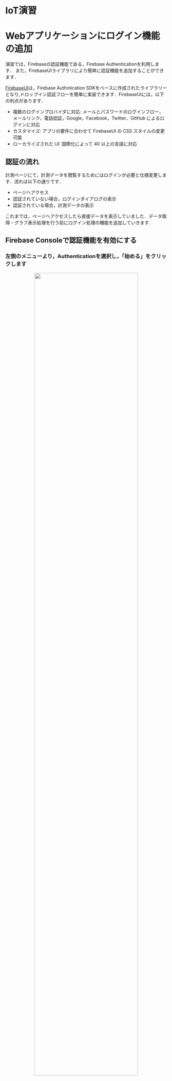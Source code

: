 # IoT演習


# Webアプリケーションにログイン機能の追加

演習では，Firebaseの認証機能である，Firebase Authenticationを利用します．
また，FirebaseUIライブラリにより簡単に認証機能を追加することができます．


[FirebaseUI](https://github.com/firebase/firebaseui-web)は，Firebase Authntication SDKをベースに作成されたライブラリーとなり,ドロップイン認証フローを簡単に実装できます．FirebaseUIには，以下の利点があります．

- 複数のログインプロバイダに対応: メールとパスワードのログインフロー，メールリンク，電話認証，Google，Facebook，Twitter、GitHub によるログインに対応
- カスタマイズ: アプリの要件に合わせて FirebaseUI の CSS スタイルの変更可能
- ローカライズされた UI: 国際化によって 40 以上の言語に対応

## 認証の流れ


計測ページにて，計測データを閲覧するためにはログインが必要と仕様変更します．流れは以下の通りです．

- ページへアクセス
- 認証されていない場合，ログインダイアログの表示
- 認証されている場合，計測データの表示

これまでは，ページへアクセスしたら直接データを表示していました．データ取得・グラフ表示処理を行う前にログイン処理の機能を追加していきます．


## Firebase Consoleで認証機能を有効にする

### 左側のメニューより，Authenticationを選択し，「始める」をクリックします

<center>
<img src="images/lite/fb_auth_start.png" width="80%">
</center>


### ログインプロバイダを選択します．今回は「メール/パスワード」を選択します．

<center>
<img src="images/lite/fb_auth_1.png" width="50%">
</center>

### 「メール/パスワード」を有効にします．

<center>
<img src="images/lite/fb_auth_2.png" width="50%">
</center>

<center>
<img src="images/lite/fb_auth_3.png" width="50%">
</center>

### ユーザーを追加します

メールアドレスとパスワードを入力します．

<center>
<img src="images/lite/fb_auth_4.png" width="50%">
</center>

<center>
<img src="images/lite/fb_auth_5.png" width="50%">
</center>



## FirebaseUI の準備

FirebaseUIライブラリをCDNを用いた方法で導入します．

これまでの `index.html` の head タグ内に以下の行を追加します．
```html
    <!-- Firebase Auth UI-->
    <script src="https://www.gstatic.com/firebasejs/ui/6.0.1/firebase-ui-auth.js"></script>
    <link type="text/css" rel="stylesheet" href="https://www.gstatic.com/firebasejs/ui/6.0.1/firebase-ui-auth.css" />
```

これにより，ページにFirebaseUIの機能が利用できるようになります．


## ログイン機能の実装

`<body>`タグの直下に以下のタグを追加します．この`<div>`タグ内にログインダイアログが表示されます．

```html
 <div id="firebaseui-auth-container"></div>
```

`firebase.auth()`の関数を使い，ログインの有無を調べます．未ログインの時はFirebaseUIによるログインを，ログイン済みの時はグラフ表示を行います．

```javascript
      firebase.auth().onAuthStateChanged((user) => {
            if (user) {
                // User is signed in, see docs for a list of available properties
                // https://firebase.google.com/docs/reference/js/firebase.User
                var uid = user.uid;
                document.getElementById('buttons').style.display = 'block';
                show_data();
            } else {
                // User is signed out
                console.log("no login")
                var uiConfig = {
                    // ログイン成功時のリダイレクト先
                    signInSuccessUrl: 'index.html',

                    // 利用する認証機能
                    signInOptions: [
                        firebase.auth.EmailAuthProvider.PROVIDER_ID
                    ],
                };

                var ui = new firebaseui.auth.AuthUI(firebase.auth());
                ui.start('#firebaseui-auth-container', uiConfig);                
            }
        });
    });
```

ログアウト処理は以下となります．
```javascript
    function logout() {
            firebase.auth().signOut().then(() => {
                // ログアウト成功
                document.location = 'index.html';
            }).catch((error) => {
                // ログアウトエラー処理
            });

    }
```

これまでのグラフ表示に関する記述を`show_data`関数にします．

```javascript
    function show_data(){

      let app = firebase.app();
      //let station_id = "st001";
      let container = document.getElementById('visualization');
      let names = ['Humidity', 'Pressure', 'Templature'];
      let dataset = new vis.DataSet();
      let groups = new vis.DataSet();
      
      groups.add({
          id: 0,
          content: names[0],
          className: 'style-0',
          options: {
            yAxisOrientation: 'left',
            interpolation: false,
            drawPoints: {
                size: 2
            }
          }
      });

      groups.add({
          id: 1,
          content: names[1],
          className: 'style-1',
          options: {
            yAxisOrientation: 'left',
            interpolation: false,
            drawPoints: {
              size: 2
            }
          }
      });

      groups.add({
          id: 2,
          content: names[2],
          className: 'style-2',
          options: {
            yAxisOrientation: 'left',
            interpolation: false,
            drawPoints: {
              size: 2
            }
          }
      });

      let date = new Date();
      let options = {
          dataAxis: {
              showMinorLabels: true,
              alignZeros: false
          },
          width: '100%',
          height: '550px',
          legend: { left: { position: "top-right" } },
          start: date.setMinutes(date.getMinutes() - 5),
          end: date.setMinutes(date.getMinutes() + 15)

      };
      let graph2d = new vis.Graph2d(container, dataset, groups, options);

      var ref = app.database().ref('stations').child(station_id + '/data');
      ref.limitToLast(100).on('child_added', function(snapshot) {
          var newData = snapshot.val();
          addItem(newData.timestamp, newData.humid, 0);
          addItem(newData.timestamp, newData.press, 1);
          addItem(newData.timestamp, newData.temp, 2);
          let now = new Date();
          graph2d.setWindow(now.setMinutes(now.getMinutes() - 5), now.setMinutes(now.getMinutes() + 10), {animation: false});
      });
    }

```


### index.htmlの全体

資料として`index_03.html`が該当します．

```html
<!DOCTYPE html>
<html>
  <head>
    <meta charset="utf-8">
    <meta name="viewport" content="width=device-width, initial-scale=1">
    <title>データの可視化</title>

    <!-- update the version number as needed -->
    <script defer src="/__/firebase/8.7.1/firebase-app.js"></script>
    <!-- include only the Firebase features as you need -->
    <script defer src="/__/firebase/8.7.1/firebase-auth.js"></script>
    <script defer src="/__/firebase/8.7.1/firebase-database.js"></script>
    
    <!-- initialize the SDK after all desired features are loaded -->
    <script defer src="/__/firebase/init.js"></script>

    <!-- Firebase Auth UI-->
    <script src="https://www.gstatic.com/firebasejs/ui/6.0.1/firebase-ui-auth.js"></script>
    <link type="text/css" rel="stylesheet" href="https://www.gstatic.com/firebasejs/ui/6.0.1/firebase-ui-auth.css" />

    <!-- vis.js -->
    <script src="https://cdnjs.cloudflare.com/ajax/libs/vis/4.21.0/vis.min.js"></script>

    <link rel="stylesheet" type="text/css" href="https://cdnjs.cloudflare.com/ajax/libs/vis/4.21.0/vis.min.css" />

    <style type="text/css">
        .style-0 {
            fill: #f2ea00;
            fill-opacity: 0;
            stroke-width: 2px;
            stroke: #b3ab00;
        }
        .style-1 {
            fill: #00b72b;
            fill-opacity: 0;
            stroke-width: 2px;
            stroke: #00b72b;
        }

        .style-2 {
            fill: #b2b700;
            fill-opacity: 0;
            stroke-width: 2px;
            stroke: #b2b700;
        }

    </style>  

  </head>
  <body>

  <div id="firebaseui-auth-container"></div>

  <h2>計測データ</h2>

  <div id="visualization"></div>

  <script type="text/javascript">

    document.addEventListener('DOMContentLoaded', function() {

      firebase.auth().onAuthStateChanged((user) => {
            if (user) {
                // User is signed in, see docs for a list of available properties
                // https://firebase.google.com/docs/reference/js/firebase.User
                var uid = user.uid;
                document.getElementById('buttons').style.display = 'block';
                show_data();
            } else {
                // User is signed out
                console.log("no login")
                var uiConfig = {
                    // ログイン成功時のリダイレクト先
                    signInSuccessUrl: 'index.html',

                    // 利用する認証機能
                    signInOptions: [
                        firebase.auth.EmailAuthProvider.PROVIDER_ID
                    ],
                };

                var ui = new firebaseui.auth.AuthUI(firebase.auth());
                ui.start('#firebaseui-auth-container', uiConfig);                
            }
        });
    });

    function logout() {
            firebase.auth().signOut().then(() => {
                // ログアウト成功
                document.location = 'index.html';
            }).catch((error) => {
                // ログアウトエラー処理
            });

    }
  </script>

  <script type="text/javascript">

    let station_id = "st001";

    function show_data(){

      let app = firebase.app();
      //let station_id = "st001";
      let container = document.getElementById('visualization');
      let names = ['Humidity', 'Pressure', 'Templature'];
      let dataset = new vis.DataSet();
      let groups = new vis.DataSet();
      
      groups.add({
          id: 0,
          content: names[0],
          className: 'style-0',
          options: {
            yAxisOrientation: 'left',
            interpolation: false,
            drawPoints: {
                size: 2
            }
          }
      });

      groups.add({
          id: 1,
          content: names[1],
          className: 'style-1',
          options: {
            yAxisOrientation: 'left',
            interpolation: false,
            drawPoints: {
              size: 2
            }
          }
      });

      groups.add({
          id: 2,
          content: names[2],
          className: 'style-2',
          options: {
            yAxisOrientation: 'left',
            interpolation: false,
            drawPoints: {
              size: 2
            }
          }
      });

      let date = new Date();
      let options = {
          dataAxis: {
              showMinorLabels: true,
              alignZeros: false
          },
          width: '100%',
          height: '550px',
          legend: { left: { position: "top-right" } },
          start: date.setMinutes(date.getMinutes() - 5),
          end: date.setMinutes(date.getMinutes() + 15)

      };
      let graph2d = new vis.Graph2d(container, dataset, groups, options);

      var ref = app.database().ref('stations').child(station_id + '/data');
      ref.limitToLast(100).on('child_added', function(snapshot) {
          var newData = snapshot.val();
          addItem(newData.timestamp, newData.humid, 0);
          addItem(newData.timestamp, newData.press, 1);
          addItem(newData.timestamp, newData.temp, 2);
          let now = new Date();
          graph2d.setWindow(now.setMinutes(now.getMinutes() - 5), now.setMinutes(now.getMinutes() + 10), {animation: false});
      });
    }

    function addItem(timestamp, value, g) {
          itm = { x: new Date(timestamp).toLocaleString(), y: value, group: g };
          dataset.add(itm);
    }
    
  </script>

  <script type="text/javascript">
    function change_status(st){
      let ref = firebase.database().ref('stations').child(station_id + '/status');
      ref.set({status: st});
    }
  </script>

  <div id="buttons" style="display: none;">
    <button onclick="change_status(1);">COLOR 1</button>
    <button onclick="change_status(2);">COLOR 2</button>
    <button onclick="change_status(3);">COLOR 3</button>

    <button onClick="logout()" style="float:right;">ログアウト</button>
  </div>

  </body>
</html>

```



## デプロイして確認


```bash
firebase deploy
```

デプロイされたURLへアクセス,次の状態になっています．

<center>
<img src="images/lite/fb_auth_6.png" width="50%">
</center>
